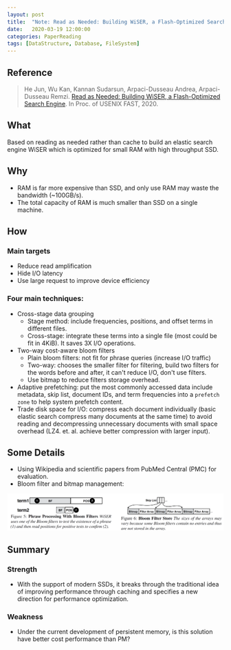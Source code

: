 ```yaml
---
layout: post
title:  "Note: Read as Needed: Building WiSER, a Flash-Optimized Search Engine"
date:   2020-03-19 12:00:00
categories: PaperReading
tags: [DataStructure, Database, FileSystem]
---
```


## Reference

> He Jun, Wu Kan, Kannan Sudarsun, Arpaci-Dusseau Andrea, Arpaci-Dusseau Remzi. [Read as Needed: Building WiSER, a Flash-Optimized Search Engine](https://www.usenix.org/system/files/fast20-he.pdf). In Proc. of USENIX FAST, 2020.

## What

Based on reading as needed rather than cache to build an elastic search engine WiSER which is optimized for small RAM with high throughput SSD.

<!-- more -->

## Why

* RAM is far more expensive than SSD, and only use RAM may waste the bandwidth (~100GB/s).
* The total capacity of RAM is much smaller than SSD on a single machine.

## How

### Main targets

* Reduce read amplification
* Hide I/O latency
* Use large request to improve device efficiency

### Four main techniques:

* Cross-stage data grouping
    * Stage method: include frequencies, positions, and offset terms in different files.
    * Cross-stage: integrate these terms into a single file (most could be fit in 4KiB). It saves 3X I/O operations.
* Two-way cost-aware bloom filters
    * Plain bloom filters: not fit for phrase queries (increase I/O traffic)
    * Two-way: chooses the smaller filter for filtering, build two filters for the words before and after, it can't reduce I/O, don't use filters.
    * Use bitmap to reduce filters storage overhead.
* Adaptive prefetching: put the most commonly accessed data include metadata, skip list, document IDs, and term frequencies into a `prefetch zone` to help system prefetch content.
* Trade disk space for I/O: compress each document individually (basic elastic search compress many documents at the same time) to avoid reading and decompressing unnecessary documents with small space overhead (LZ4. et. al. achieve better compression with larger input).

## Some Details

* Using Wikipedia and scientific papers from PubMed Central (PMC) for evaluation.
* Bloom filter and bitmap management:

![fast20he](./img/paperReading/fast20he-1.png)

## Summary

### Strength

* With the support of modern SSDs, it breaks through the traditional idea of improving performance through caching and specifies a new direction for performance optimization.

### Weakness

* Under the current development of persistent memory, is this solution have better cost performance than PM?